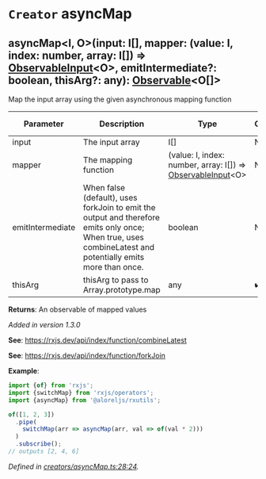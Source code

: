 # `Creator` asyncMap

## asyncMap\<I, O>(input: I[], mapper: (value: I, index: number, array: I[]) => [ObservableInput](https://rxjs.dev/api/index/type-alias/ObservableInput)\<O>, emitIntermediate?: boolean, thisArg?: any): [Observable](https://rxjs.dev/api/index/class/Observable)\<O[]>

Map the input array using the given asynchronous mapping function

| **Parameter** | **Description** | **Type** | **Optional** | **Default value** |
|---------------|-----------------|----------|--------------|-------------------|
| input | The input array | <span>I[]</span> | No |  |
| mapper | The mapping function | <span>(value: I, index: number, array: I[]) => [ObservableInput](https://rxjs.dev/api/index/type-alias/ObservableInput)\<O></span> | No |  |
| emitIntermediate | When false (default), uses forkJoin to emit the output and therefore emits only once; When true, uses combineLatest and potentially emits more than once. | <span>boolean</span> | No | false |
| thisArg | thisArg to pass to Array.prototype.map | <span>any</span> | :heavy_check_mark: Yes |  |

**Returns**: An observable of mapped values

*Added in version 1.3.0*

**See**: https://rxjs.dev/api/index/function/combineLatest

**See**: https://rxjs.dev/api/index/function/forkJoin

**Example**:
```typescript
import {of} from 'rxjs';
import {switchMap} from 'rxjs/operators';
import {asyncMap} from '@aloreljs/rxutils';

of([1, 2, 3])
  .pipe(
    switchMap(arr => asyncMap(arr, val => of(val * 2)))
  )
  .subscribe();
// outputs [2, 4, 6]
```

*Defined in [creators/asyncMap.ts:28:24](https://github.com/Alorel/rxutils/blob/9057654/projects/rxutils/creators/asyncMap.ts#L28).*